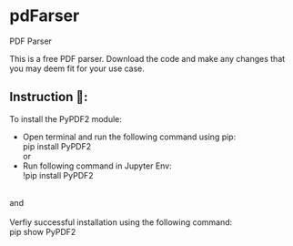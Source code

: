 # pdFarser
PDF Parser

This is a free PDF parser. Download the code and make any changes that you may deem fit for your use case. 

## Instruction 🚨: <br>
To install the PyPDF2 module: <br>
- Open terminal and run the following command using pip: <br>
  pip install PyPDF2 <br>
or <br>
- Run following command in Jupyter Env: <br>
  !pip install PyPDF2 <br> 
<br>
and <br>
<br> 
Verfiy successful installation using the following command: <br>
pip show PyPDF2

